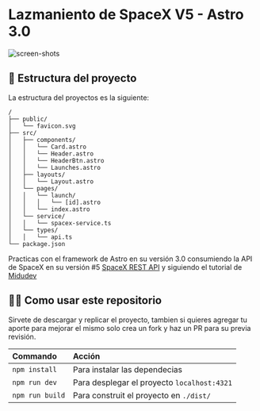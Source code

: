 # Lazmaniento de SpaceX V5 - Astro 3.0


![screen-shots]([./assets\spacex-launches.jpeg](https://github.com/mendozalz/Astro-3.0/blob/main/assets/spacex-launches.jpeg))

## 🚀 Estructura del proyecto

La estructura del proyectos es la siguiente:

```text
/
├── public/
│   └── favicon.svg
├── src/
│   ├── components/
│   │   └── Card.astro
│   │   └── Header.astro
│   │   └── HeaderBtn.astro
│   │   └── Launches.astro
│   ├── layouts/
│   │   └── Layout.astro
│   └── pages/
│   │   └── launch/
│   │   │   └── [id].astro
│   │   └── index.astro
│   └── service/
│   │   └── spacex-service.ts
│   └── types/
│   │   └── api.ts
└── package.json
```

Practicas con el framework de Astro en su versión 3.0 consumiendo la API de SpaceX en su versión #5 [SpaceX REST API](https://github.com/r-spacex/SpaceX-API) y siguiendo el tutorial de [Midudev](https://www.youtube.com/watch?v=RB5tR_nqUEw)

## 👷‍♂️ Como usar este repositorio

Sirvete de descargar y replicar el proyecto, tambien si quieres agregar tu aporte para mejorar el mismo solo crea un fork y haz un PR para su previa revisión.

| Commando                  | Acción                                           |
| :------------------------ | :----------------------------------------------- |
| `npm install`             | Para instalar las dependecias                    |
| `npm run dev`             | Para desplegar el proyecto `localhost:4321`      |
| `npm run build`           | Para construit el proyecto en `./dist/`          |


